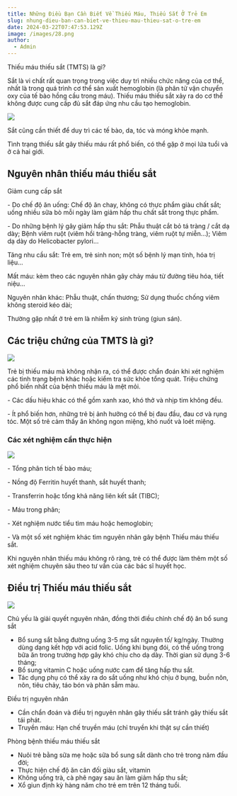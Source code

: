 ```yaml
---
title: Những Điều Bạn Cần Biết Về Thiếu Máu, Thiếu Sắt Ở Trẻ Em
slug: nhung-dieu-ban-can-biet-ve-thieu-mau-thieu-sat-o-tre-em
date: 2024-03-22T07:47:53.129Z
image: /images/28.png
author:
  - Admin
---
```

Thiếu máu thiếu sắt (TMTS) là gì? 

Sắt là vi chất rất quan trọng trong việc duy trì nhiều chức năng của cơ thể, nhất là trong quá trình cơ thể sản xuất hemoglobin (là phân tử vận chuyển oxy của tế bào hồng cầu trong máu). Thiếu máu thiếu sắt xảy ra do cơ thể không được cung cấp đủ sắt đáp ứng nhu cầu tạo hemoglobin.

![](/images/26.png)

Sắt cũng cần thiết để duy trì các tế bào, da, tóc và móng khỏe mạnh.

Tình trạng thiếu sắt gây thiếu máu rất phổ biến, có thể gặp ở mọi lứa tuổi và ở cả hai giới.

## Nguyên nhân thiếu máu thiếu sắt

Giảm cung cấp sắt

\- Do chế độ ăn uống: Chế độ ăn chay, không có thực phẩm giàu chất sắt; uống nhiều sữa bò mỗi ngày làm giảm hấp thu chất sắt trong thực phẩm.

\- Do những bệnh lý gây giảm hấp thu sắt: Phẫu thuật cắt bỏ tá tràng / cắt dạ dày; Bệnh viêm ruột (viêm hồi tràng-hỗng tràng, viêm ruột tự miễn...); Viêm dạ dày do Helicobacter pylori…

Tăng nhu cầu sắt: Trẻ em, trẻ sinh non; một số bệnh lý mạn tính, hóa trị liệu…

Mất máu: kèm theo các nguyên nhân gây chảy máu từ đường tiêu hóa, tiết niệu…

Nguyên nhân khác: Phẫu thuật, chấn thương; Sử dụng thuốc chống viêm không  steroid kéo dài;

Thường gặp nhất ở trẻ em là nhiễm ký sinh trùng (giun sán).

## Các triệu chứng của TMTS là gì?

![](/images/27.png)

Trẻ bị thiếu máu mà không nhận ra, có thể được chẩn đoán khi xét nghiệm các tình trạng bệnh khác hoặc kiểm tra sức khỏe tổng quát. Triệu chứng phổ biến nhất của bệnh thiếu máu là mệt mỏi.

\- Các dấu hiệu khác có thể gồm xanh xao, khó thở và nhịp tim không đều.

\- Ít phổ biến hơn, những trẻ bị ảnh hưởng có thể bị đau đầu, đau cơ và rụng tóc. Một số trẻ cảm thấy ăn không ngon miệng, khó nuốt và loét miệng.

### Các xét nghiệm cần thực hiện

![](/images/30.png)

\- Tổng phân tích tế bào máu;

\- Nồng độ Ferritin huyết thanh, sắt huyết thanh;

\- Transferrin hoặc tổng khả năng liên kết sắt (TIBC);

\- Máu trong phân;

\- Xét nghiệm nước tiểu tìm máu hoặc hemoglobin;

\- Và một số xét nghiệm khác tìm nguyên nhân gây bệnh Thiếu máu thiếu sắt.

Khi nguyên nhân thiếu máu không rõ ràng, trẻ có thể được làm thêm một số xét nghiệm chuyên sâu theo tư vấn của các bác sĩ huyết học.

## Điều trị Thiếu máu thiếu sắt

![](/images/29.png)

Chủ yếu là giải quyết nguyên nhân, đồng thời điều chỉnh chế độ ăn bổ sung sắt

* Bổ sung sắt bằng đường uống 3-5 mg sắt nguyên tố/ kg/ngày. Thường dùng dạng kết hợp với acid folic. Uống khi bụng đói, có thể uống trong bữa ăn trong trường hợp gây khó chịu cho dạ dày. Thời gian sử dụng 3-6 tháng;
* Bổ sung vitamin C hoặc uống nước cam để tăng hấp thu sắt.
* Tác dụng phụ có thể xảy ra do sắt uống như khó chịu ở bụng, buồn nôn, nôn, tiêu chảy, táo bón và phân sẫm màu.

Điều trị nguyên nhân

* Cần chẩn đoán và điều trị nguyên nhân gây thiếu sắt tránh gây thiếu sắt tái phát.
* Truyền máu: Hạn chế truyền máu (chỉ truyền khi thật sự cần thiết)

Phòng bệnh thiếu máu thiếu sắt

* Nuôi trẻ bằng sữa mẹ hoặc sữa bổ sung sắt dành cho trẻ trong năm đầu đời;
* Thực hiện chế độ ăn cân đối giàu sắt, vitamin
* Không uống trà, cà phê ngay sau ăn làm giảm hấp thu sắt;
* Xổ giun định kỳ hàng năm cho trẻ em trên 12 tháng tuổi.
